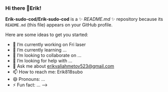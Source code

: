 ### Hi there 👋Erik!

**Erik-sudo-cod/Erik-sudo-cod** is a ✨ _README.md_ ✨ repository because its `README.md` (this file) appears on your GitHub profile.

Here are some ideas to get you started:

- 🔭 I’m currently working on Fri laser
- 🌱 I’m currently learning ...
- 👯 I’m looking to collaborate on ...
- 🤔 I’m looking for help with ...
- 💬 Ask me about erikvaliahmetov523@gmail.com
- 📫 How to reach me: Erik818subo
- 😄 Pronouns: ...
- ⚡ Fun fact: ...
-->

